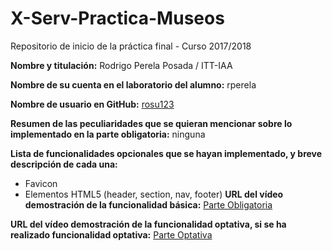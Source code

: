 # X-Serv-Practica-Museos
Repositorio de inicio de la práctica final - Curso 2017/2018

**Nombre y titulación:** Rodrigo Perela Posada / ITT-IAA

**Nombre de su cuenta en el laboratorio del alumno:** rperela

**Nombre de usuario en GitHub:** [rosu123](https://github.com/rosu123)

**Resumen de las peculiaridades que se quieran mencionar sobre lo implementado en la parte obligatoria:** ninguna

**Lista de funcionalidades opcionales que se hayan implementado, y breve descripción de cada una:**
  - Favicon
  - Elementos HTML5 (header, section, nav, footer)
**URL del vídeo demostración de la funcionalidad básica:** [Parte Obligatoria](https://youtu.be/GrcTb9rt6dU)

**URL del vídeo demostración de la funcionalidad optativa, si se ha realizado funcionalidad optativa:** [Parte Optativa](https://youtu.be/7ppuI1WHSQg)
